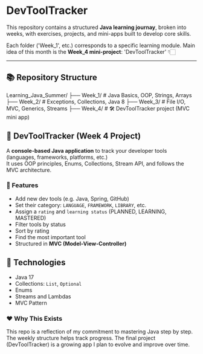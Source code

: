 # DevToolTracker

This repository contains a structured **Java learning journay**, broken into weeks, with exercises, projects, and mini-apps built to develop core skills.

Each folder ('Week_1', etc.) corresponds to a specific learning module.
Main idea of this month is the **Week_4 mini-project**: 'DevToolTracker' 👇🏻

---

## 📚 Repository Structure
Learning_Java_Summer/
├── Week_1/ # Java Basics, OOP, Strings, Arrays
├── Week_2/ # Exceptions, Collections, Java 8
├── Week_3/ # File I/O, MVC, Generics, Streams
├── Week_4/ # 🛠 DevToolTracker project (MVC mini app)


## 🔧 DevToolTracker (Week 4 Project)

A **console-based Java application** to track your developer tools (languages, frameworks, platforms, etc.)  
It uses OOP principles, Enums, Collections, Stream API, and follows the MVC architecture.

### 🎯 Features

- Add new dev tools (e.g. Java, Spring, GitHub)
- Set their category: `LANGUAGE`, `FRAMEWORK`, `LIBRARY`, etc.
- Assign a `rating` and `learning status` (PLANNED, LEARNING, MASTERED)
- Filter tools by status
- Sort by rating
- Find the most important tool
- Structured in **MVC (Model-View-Controller)**

## 🧠 Technologies

- Java 17
- Collections: `List`, `Optional`
- Enums
- Streams and Lambdas
- MVC Pattern


### ❤️ Why This Exists
This repo is a reflection of my commitment to mastering Java step by step.
The weekly structure helps track progress. The final project (DevToolTracker) is a growing app I plan to evolve and improve over time.


